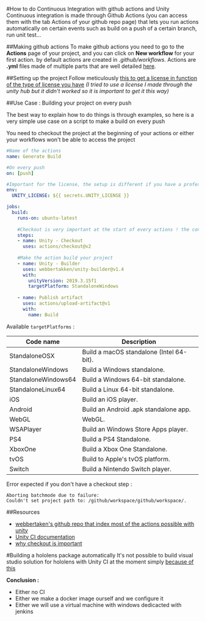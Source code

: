 ﻿#How to do Continuous Integration with github actions and Unity  
Continuous integration is made through Github Actions (you can access them with the tab Actions of your github repo page) that lets you run actions automatically on certain events such as build on a push of a certain branch, run unit test...

##Making github actions
To make github actions you need to go to the **Actions** page of your project, and you can click on **New workflow** for your first action. by default actions are created in *.github/workflows*. Actions are **.yml** files made of multiple parts that are well detailed [here](https://docs.github.com/en/free-pro-team@latest/actions/learn-github-actions/introduction-to-github-actions). 

##Setting up the project
Follow meticulously [this to get a license in function of the type of license you have](https://unity-ci.com/docs/github/activation) *(I tried to use a license I made through the unity hub but it didn't worked so it is important to get it this way)*
 

##Use Case : Building your project on every push

The best way to explain how to do things is through examples, so here is a very simple use case on a script to make a build on every push

You need to checkout the project at the beginning of your actions or either your workflows won't be able to access the project

```yaml
#Name of the actions
name: Generate Build

#On every push
on: [push]

#Important for the license, the setup is different if you have a professional license
env:
  UNITY_LICENSE: ${{ secrets.UNITY_LICENSE }}

jobs:
  build:
    runs-on: ubuntu-latest
    
    #Checkout is very important at the start of every actions ! the container won't be able to access the project if you don't have a checkout
    steps:
    - name: Unity - Checkout
      uses: actions/checkout@v2
    
    #Make the action build your project
    - name: Unity - Builder
      uses: webbertakken/unity-builder@v1.4
      with:
        unityVersion: 2019.3.15f1
        targetPlatform: StandaloneWindows
    
    - name: Publish artifact
      uses: actions/upload-artifact@v1
      with:
        name: Build
```

Available `targetPlatforms` :  

| Code name | Description |
| ------ | ------ |  
| StandaloneOSX | Build a macOS standalone (Intel 64-bit). 
| StandaloneWindows     | Build a Windows standalone.
| StandaloneWindows64   | Build a Windows 64-bit standalone.
| StandaloneLinux64     | Build a Linux 64-bit standalone.
| iOS                   | Build an iOS player.
| Android               | Build an Android .apk standalone app.
| WebGL                 | WebGL.
| WSAPlayer             | Build an Windows Store Apps player.
| PS4                   | Build a PS4 Standalone.
| XboxOne               | Build a Xbox One Standalone.
| tvOS                  | Build to Apple's tvOS platform.
| Switch                | Build a Nintendo Switch player.

Error expected if you don't have a checkout step :
```
Aborting batchmode due to failure:
Couldn't set project path to: /github/workspace/github/workspace/.
```


##Resources
- [webbertaken's github repo that index most of the actions possible with unity](https://github.com/webbertakken/unity-actions)
- [Unity CI documentation](https://unity-ci.com/docs/github/getting-started)
- [why checkout is important](https://github.com/actions/checkout#checkout-v2)

#Building a hololens package automatically
It's not possible to build visual studio solution for hololens with Unity CI at the moment simply [because of this](https://github.com/webbertakken/unity-builder/issues/35)  

**Conclusion :** 
- Either no CI
- Either we make a docker image ourself and we configure it
- Either we will use a virtual machine with windows dedicacted with jenkins